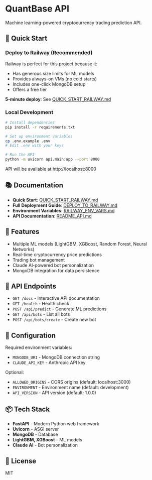 # QuantBase API

Machine learning-powered cryptocurrency trading prediction API.

## 🚀 Quick Start

### Deploy to Railway (Recommended)

Railway is perfect for this project because it:
- Has generous size limits for ML models
- Provides always-on VMs (no cold starts)
- Includes one-click MongoDB setup
- Offers a free tier

**5-minute deploy**: See [QUICK_START_RAILWAY.md](QUICK_START_RAILWAY.md)

### Local Development

```bash
# Install dependencies
pip install -r requirements.txt

# Set up environment variables
cp .env.example .env
# Edit .env with your keys

# Run the API
python -m uvicorn api.main:app --port 8000
```

API will be available at http://localhost:8000

## 📚 Documentation

- **Quick Start**: [QUICK_START_RAILWAY.md](QUICK_START_RAILWAY.md)
- **Full Deployment Guide**: [DEPLOY_TO_RAILWAY.md](DEPLOY_TO_RAILWAY.md)
- **Environment Variables**: [RAILWAY_ENV_VARS.md](RAILWAY_ENV_VARS.md)
- **API Documentation**: [README_API.md](README_API.md)

## 🌟 Features

- Multiple ML models (LightGBM, XGBoost, Random Forest, Neural Networks)
- Real-time cryptocurrency price predictions
- Trading bot management
- Claude AI-powered bot personalization
- MongoDB integration for data persistence

## 📖 API Endpoints

- `GET /docs` - Interactive API documentation
- `GET /health` - Health check
- `POST /api/predict` - Generate ML predictions
- `GET /api/bots` - List all bots
- `POST /api/bots/create` - Create new bot

## 🔧 Configuration

Required environment variables:

- `MONGODB_URI` - MongoDB connection string
- `CLAUDE_API_KEY` - Anthropic API key

Optional:

- `ALLOWED_ORIGINS` - CORS origins (default: localhost:3000)
- `ENVIRONMENT` - Environment name (default: development)
- `API_VERSION` - API version (default: 1.0.0)

## 📦 Tech Stack

- **FastAPI** - Modern Python web framework
- **Uvicorn** - ASGI server
- **MongoDB** - Database
- **LightGBM, XGBoost** - ML models
- **Claude AI** - Bot personalization

## 📝 License

MIT

